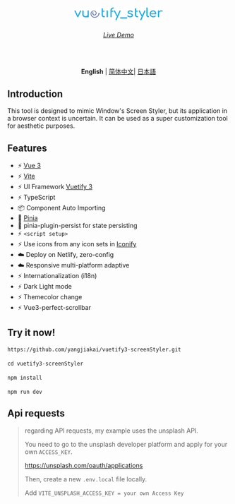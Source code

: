 <p align='center' style="margin-top:160px">
  <img src='/src/assets/logo.svg' alt='Vitesse - Opinionated Vite Starter Template' width='200'/>
</p>

<h6 align='center'>
<a href="https://styler.vuetify3.com">Live Demo</a>
</h6>

<br>

<p align='center'>
<b>English</b> | <a href="https://github.com/yangjiakai/vuetify3-screenStyler/blob/master/README.zh-CN.md">简体中文</a>| <a href="https://github.com/yangjiakai/vuetify3-screenStyler/blob/master/README.jp.md">日本語</a>
</p>

## Introduction

This tool is designed to mimic Window's Screen Styler, but its application in a browser context is uncertain. It can be used as a super customization tool for aesthetic purposes.

## Features

- ⚡️ [Vue 3](https://github.com/vuejs/core)
- ⚡️ [Vite](https://github.com/vitejs/vite)
- ⚡️ UI Framework [Vuetify 3](https://next.vuetifyjs.com/en/)
- ⚡️ TypeScript
- 📦 Component Auto Importing
- 🍍 [Pinia](https://pinia.vuejs.org/)
- 🍍 pinia-plugin-persist for state persisting
- ⚡️ `<script setup>`
- ⚡️ Use icons from any icon sets in [Iconify](https://icon-sets.iconify.design/)
- ☁️ Deploy on Netlify, zero-config
- ☁️ Responsive multi-platform adaptive
- ⚡️ Internationalization (i18n)
- ⚡️ Dark Light mode
- ⚡️ Themecolor change
- ⚡️ Vue3-perfect-scrollbar
  <br>

## Try it now!

```
https://github.com/yangjiakai/vuetify3-screenStyler.git

cd vuetify3-screenStyler

npm install

npm run dev
```

## Api requests

> regarding API requests, my example uses the unsplash API.
>
> You need to go to the unsplash developer platform and apply for your own `ACCESS_KEY`.
>
> https://unsplash.com/oauth/applications
>
> Then, create a new `.env.local` file locally.
>
> Add `VITE_UNSPLASH_ACCESS_KEY = your own Access Key`

